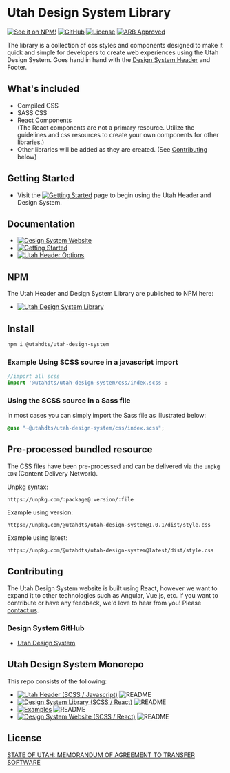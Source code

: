 # Utah Design System Library

[![See it on NPM!](https://img.shields.io/npm/v/@utahdts/utah-design-system.svg?style=for-the-badge&color=orange)](https://www.npmjs.com/package/@utahdts/utah-design-system)
[![GitHub](https://img.shields.io/badge/GitHub-Utah_Design_System-ad360d?style=for-the-badge)](https://github.com/utahdts/utah-design-system)
[![License](https://img.shields.io/npm/l/@utahdts/utah-design-system.svg?color=blue&style=for-the-badge)](https://github.com/utahdts/utah-design-system/raw/main/LICENSE)
[![ARB Approved](https://img.shields.io/badge/Utah_ARB-Approved-2e7114?style=for-the-badge)](https://dts.utah.gov/standards/architecture-review-board)

The library is a collection of css styles and components designed to make it quick and simple for developers to create web experiences using the Utah Design System.
Goes hand in hand with the [Design System Header](https://github.com/utahdts/utah-design-system/tree/main/examples/utah-header) and Footer.

## What's included

- Compiled CSS
- SASS CSS
- React Components <br>
  (The React components are not a primary resource. Utilize the guidelines and css resources to create your own components for other libraries.)<br>
- Other libraries will be added as they are created. (See [Contributing](#contributing) below)

## Getting Started

- Visit the [![Getting Started](https://img.shields.io/badge/Getting%20Started-blue)](https://designsystem.utah.gov/resources/gettingStarted) page to begin using the Utah Header and Design System.

## Documentation

- [![Design System Website](https://img.shields.io/badge/Design%20System%20Website-blue)](https://designsystem.utah.gov)
- [![Getting Started](https://img.shields.io/badge/Getting%20Started-blue)](https://designsystem.utah.gov/resources/gettingStarted)
- [![Utah Header Options](https://img.shields.io/badge/Utah_Header_Options-blue)](https://designsystem.utah.gov/library/patterns/utahHeader)

## NPM

The Utah Header and Design System Library are published to NPM here:
- [![Utah Design System Library](https://img.shields.io/badge/NPM-Utah_Design_System_Library-blue)](https://www.npmjs.com/package/%40utahdts/utah-design-system)

## Install

```bash
npm i @utahdts/utah-design-system
```

### Example Using SCSS source in a javascript import

```JavaScript
//import all scss
import '@utahdts/utah-design-system/css/index.scss';
```

### Using the SCSS source in a Sass file

In most cases you can simply import the Sass file as illustrated below:

```scss
@use "~@utahdts/utah-design-system/css/index.scss";
```

## Pre-processed bundled resource

The CSS files have been pre-processed and can be delivered via the `unpkg CDN` (Content Delivery Network).

Unpkg syntax:
```
https://unpkg.com/:package@:version/:file
```

Example using version:
```
https://unpkg.com/@utahdts/utah-design-system@1.0.1/dist/style.css
```

Example using latest:
```
https://unpkg.com/@utahdts/utah-design-system@latest/dist/style.css
```

## Contributing
The Utah Design System website is built using React, however we want to expand it to other technologies such as Angular, Vue.js, etc.
If you want to contribute or have any feedback, we'd love to hear from you! Please [contact us](https://designsystem.utah.gov/resources/gettingStarted).

### Design System GitHub

- [Utah Design System](https://github.com/utahdts/utah-design-system/tree/main/)

## Utah Design System Monorepo

This repo consists of the following:
- [![Utah Header (SCSS / Javascript)](https://img.shields.io/badge/GitHub-Utah_Header-blue?logo=github)](https://github.com/utahdts/utah-design-system/tree/main/%40utahdts/utah-design-system-header) ![README](https://img.shields.io/badge/README-gray)
- [![Design System Library (SCSS / React)](https://img.shields.io/badge/GitHub-Design_System_Library-blue?logo=github)](https://github.com/utahdts/utah-design-system/tree/main/%40utahdts/utah-design-system) ![README](https://img.shields.io/badge/README-gray)
- [![Examples](https://img.shields.io/badge/GitHub-Examples-blue?logo=github)](https://github.com/utahdts/utah-design-system/tree/main/examples) ![README](https://img.shields.io/badge/README-gray)
- [![Design System Website (SCSS / React)](https://img.shields.io/badge/GitHub-Design_System_Website-blue?logo=github)](https://github.com/utahdts/utah-design-system/tree/main/utah-design-system-website) ![README](https://img.shields.io/badge/README-gray)

## License

[STATE OF UTAH: MEMORANDUM OF AGREEMENT TO TRANSFER SOFTWARE](https://github.com/utahdts/utah-design-system/tree/main/LICENSE)
